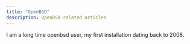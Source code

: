 ```yaml
---
title: "OpenBSD"
description: OpenBSD related articles
---
```


I am a long time openbsd user, my first installation dating back to 2008.
